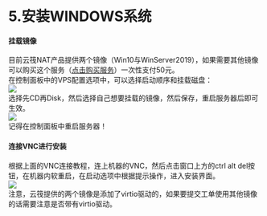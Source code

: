 # 5.安装WINDOWS系统

#### 挂载镜像

目前云筏NAT产品提供两个镜像（Win10与WinServer2019），如果需要其他镜像可以购买这个服务（[点击购买服务](https://www.liujason.com/exlinks/240)）一次性支付50元。  
在控制面板中的VPS配置选项中，可以选择启动顺序和挂载磁盘：  
![](https://www.liujason.com/wp-content/uploads/2020-1579629289.png)  
选择先CD再Disk，然后选择自己想要挂载的镜像，然后保存，重启服务器后即可生效。  
![](https://www.liujason.com/wp-content/uploads/2020-1579629290.png)  
记得在控制面板中重启服务器！

#### 连接VNC进行安装

根据上面的VNC连接教程，连上机器的VNC，然后点击窗口上方的ctrl alt del按钮，在机器内软重启，在启动选项中根据提示操作，进入安装界面。  
![](https://www.liujason.com/wp-content/uploads/2020-1579629291.png)  
注意，云筏提供的两个镜像是添加了virtio驱动的，如果要提交工单使用其他镜像的话需要注意是否带有virtio驱动。

